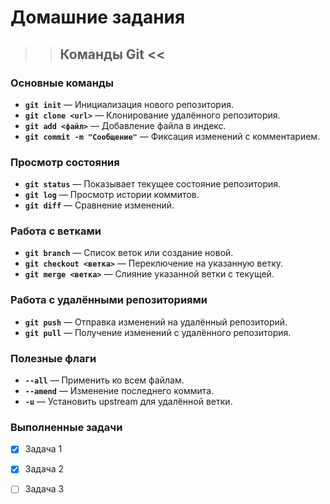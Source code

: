 # Домашние задания

>> ## Команды Git <<

### Основные команды
- **`git init`** — Инициализация нового репозитория.
- **`git clone <url>`** — Клонирование удалённого репозитория.
- **`git add <файл>`** — Добавление файла в индекс.
- **`git commit -m "Сообщение"`** — Фиксация изменений с комментарием.

### Просмотр состояния
- **`git status`** — Показывает текущее состояние репозитория.
- **`git log`** — Просмотр истории коммитов.
- **`git diff`** — Сравнение изменений.

### Работа с ветками
- **`git branch`** — Список веток или создание новой.
- **`git checkout <ветка>`** — Переключение на указанную ветку.
- **`git merge <ветка>`** — Слияние указанной ветки с текущей.

### Работа с удалёнными репозиториями
- **`git push`** — Отправка изменений на удалённый репозиторий.
- **`git pull`** — Получение изменений с удалённого репозитория.

### Полезные флаги
- **`--all`** — Применить ко всем файлам.
- **`--amend`** — Изменение последнего коммита.
- **`-u`** — Установить upstream для удалённой ветки.

### Выполненные задачи
- [x] Задача 1
- [x] Задача 2
- [ ] Задача 3

